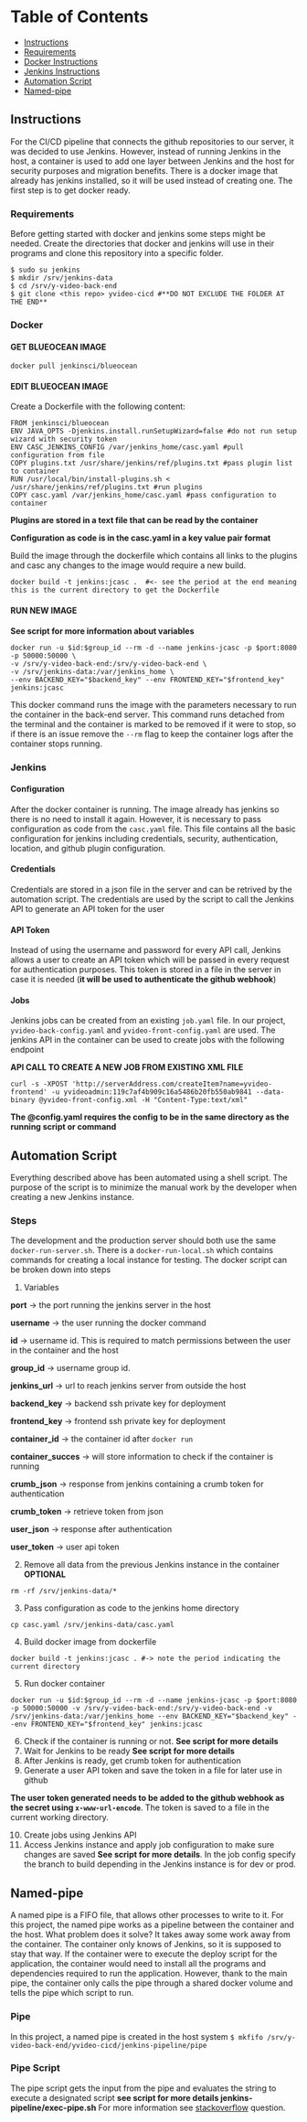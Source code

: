 # Table of Contents

* [Instructions](#instructions)
* [Requirements](#requirements)
* [Docker Instructions](#docker)
* [Jenkins Instructions](#jenkins)
* [Automation Script](#automation-script)
* [Named-pipe](#named-pipe)

## Instructions
For the CI/CD pipeline that connects the github repositories to our server, it was decided to use Jenkins. However, instead of running Jenkins in the host, a container is used to add one layer between Jenkins and the host for security purposes and migration benefits. 
There is a docker image that already has jenkins installed, so it will be used instead of creating one. The first step is to get docker ready. 

### Requirements

Before getting started with docker and jenkins some steps might be needed. Create the directories that docker and jenkins will use in their programs and clone this repository into a specific folder.

```
$ sudo su jenkins
$ mkdir /srv/jenkins-data
$ cd /srv/y-video-back-end
$ git clone <this repo> yvideo-cicd #**DO NOT EXCLUDE THE FOLDER AT THE END**
```

### Docker

#### GET BLUEOCEAN IMAGE 
``` docker pull jenkinsci/blueocean ``` 
#### EDIT BLUEOCEAN IMAGE
Create a Dockerfile with the following content:
```
FROM jenkinsci/blueocean
ENV JAVA_OPTS -Djenkins.install.runSetupWizard=false #do not run setup wizard with security token
ENV CASC_JENKINS_CONFIG /var/jenkins_home/casc.yaml #pull configuration from file
COPY plugins.txt /usr/share/jenkins/ref/plugins.txt #pass plugin list to container
RUN /usr/local/bin/install-plugins.sh < /usr/share/jenkins/ref/plugins.txt #run plugins
COPY casc.yaml /var/jenkins_home/casc.yaml #pass configuration to container
```
**Plugins are stored in a text file that can be read by the container**

**Configuration as code is in the casc.yaml in a key value pair format**

Build the image through the dockerfile which contains all links to the plugins and casc any changes to the image would require a new build.
```
docker build -t jenkins:jcasc .  #<- see the period at the end meaning this is the current directory to get the Dockerfile
```
#### RUN NEW IMAGE
**See script for more information about variables**
```
docker run -u $id:$group_id --rm -d --name jenkins-jcasc -p $port:8080 -p 50000:50000 \ 
-v /srv/y-video-back-end:/srv/y-video-back-end \
-v /srv/jenkins-data:/var/jenkins_home \
--env BACKEND_KEY="$backend_key" --env FRONTEND_KEY="$frontend_key" jenkins:jcasc
```
This docker command runs the image with the parameters necessary to run the container in the back-end server. This command runs detached from the terminal and the container is marked to be removed if it were to stop, so if there is an issue remove the ```--rm``` flag to keep the container logs after the container stops running. 

### Jenkins

#### Configuration
After the docker container is running. The image already has jenkins so there is no need to install it again. However, it is necessary to pass configuration as code from the ```casc.yaml``` file. This file contains all the basic configuration for jenkins including credentials, security, authentication, location, and github plugin configuration.

#### Credentials
Credentials are stored in a json file in the server and can be retrived by the automation script. The credentials are used by the script to call the Jenkins API to generate an API token for the user

#### API Token
Instead of using the username and password for every API call, Jenkins allows a user to create an API token which will be passed in every request for authentication purposes. This token is stored in a file in the server in case it is needed (**it will be used to authenticate the github webhook**)

#### Jobs
Jenkins jobs can be created from an existing ```job.yaml``` file. In our project, ```yvideo-back-config.yaml``` and ```yvideo-front-config.yaml``` are used. The jenkins API in the container can be used to create jobs with the following endpoint

**API CALL TO CREATE A NEW JOB FROM EXISTING XML FILE**
```
curl -s -XPOST 'http://serverAddress.com/createItem?name=yvideo-frontend' -u yvideoadmin:119c7af4b909c16a5486b20fb550ab9841 --data-binary @yvideo-front-config.xml -H "Content-Type:text/xml"
```
**The @config.yaml requires the config to be in the same directory as the running script or command**

## Automation Script

Everything described above has been automated using a shell script. The purpose of the script is to minimize the manual work by the developer when creating a new Jenkins instance. 

### Steps

The development and the production server should both use the same ```docker-run-server.sh```. There is a ```docker-run-local.sh``` which contains commands for creating a local instance for testing. 
The docker script can be broken down into steps

1. Variables


**port** -> the port running the jenkins server in the host

**username** -> the user running the docker command

**id** -> username id. This is required to match permissions between the user in the container and the host

**group_id** -> username group id.

**jenkins_url** -> url to reach jenkins server from outside the host

**backend_key** -> backend ssh private key for deployment

**frontend_key** -> frontend ssh private key for deployment

**container_id** -> the container id after ```docker run```

**container_succes** -> will store information to check if the container is running

**crumb_json** -> response from jenkins containing a crumb token for authentication

**crumb_token** -> retrieve token from json

**user_json** -> response after authentication

**user_token** -> user api token

2. Remove all data from the previous Jenkins instance in the container **OPTIONAL**


```rm -rf /srv/jenkins-data/*```

3. Pass configuration as code to the jenkins home directory

```cp casc.yaml /srv/jenkins-data/casc.yaml```

4. Build docker image from dockerfile

```docker build -t jenkins:jcasc . #-> note the period indicating the current directory```

5. Run docker container

```docker run -u $id:$group_id --rm -d --name jenkins-jcasc -p $port:8080 -p 50000:50000 -v /srv/y-video-back-end:/srv/y-video-back-end -v /srv/jenkins-data:/var/jenkins_home --env BACKEND_KEY="$backend_key" --env FRONTEND_KEY="$frontend_key" jenkins:jcasc```

6. Check if the container is running or not. **See script for more details**
7. Wait for Jenkins to be ready **See script for more details**
8. After Jenkins is ready, get crumb token for authentication
9. Generate a user API token and save the token in a file for later use in github

**The user token generated needs to be added to the github webhook as the secret using ```x-www-url-encode```**. The token is saved to a file in the current working directory.  

10. Create jobs using Jenkins API
11. Access Jenkins instance and apply job configuration to make sure changes are saved **See script for more details**. In the job config specify the branch to build depending in the Jenkins instance is for dev or prod.

## Named-pipe

A named pipe is a FIFO file, that allows other processes to write to it. For this project, the named pipe works as a pipeline between the container and the host. What problem does it solve? It takes away some work away from the container. The container only knows of Jenkins, so it is supposed to stay that way. 
If the container were to execute the deploy script for the application, the container would need to install all the programs and dependencies required to run the application. However, thank to the main pipe, the container only calls the pipe through a shared docker volume and tells the pipe which script to run.   

### Pipe
In this project, a named pipe is created in the host system
```$ mkfifo /srv/y-video-back-end/yvideo-cicd/jenkins-pipeline/pipe```

### Pipe Script
The pipe script gets the input from the pipe and evaluates the string to execute a designated script **see script for more details jenkins-pipeline/exec-pipe.sh**
For more information see [stackoverflow](https://stackoverflow.com/questions/32163955/how-to-run-shell-script-on-host-from-docker-container) question.
